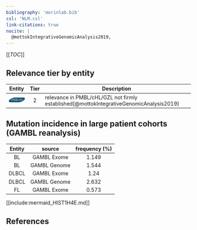 ```yaml
---
bibliography: 'morinlab.bib'
csl: 'NLM.csl'
link-citations: true
nocite: |
  @mottokIntegrativeGenomicAnalysis2019, 
---
```


[[_TOC_]]




## Relevance tier by entity

|Entity|Tier|Description|
|:------:|:----:|--------------------------------------|
|![PMBL](images/icons/PMBL_tier2.png)|2|relevance in PMBL/cHL/GZL not firmly established[@mottokIntegrativeGenomicAnalysis2019]|


## Mutation incidence in large patient cohorts (GAMBL reanalysis)

|Entity|source |frequency (%)|
|:------:|:----:|:----:|
|BL|GAMBL Exome |1.149 |
|BL|GAMBL Genome |1.544 |
|DLBCL|GAMBL Exome |1.24 |
|DLBCL|GAMBL Genome |2.632 |
|FL|GAMBL Exome |0.573 |


[[include:mermaid_HIST1H4E.md]]

## References


